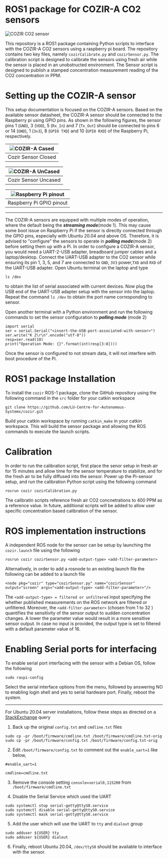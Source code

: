 # ROS1 package for COZIR-A CO2 sensors  
  
![COZIR CO2 sensor](MFG_COZIR-AH-1.jpg)  
  
This repository is a ROS1 package containing Python scripts to interface with the COZIR-A CO2 sensors using a raspberry pi board. The repository contains two key files, namely `cozirCalibrate.py` and `cozirSensor.py`. The calibration script is designed to calibrate the sensors using fresh air while the sensor is placed in an unobstructed environment. The Sensor script is designed to publish a stamped concentration measurement reading of the CO2 concentration in PPM.  
  
# Setting up the COZIR-A sensor  
  
This setup documentation is focused on the COZIR-A sensors. Based on the available sensor datasheet, the COZIR-A sensor should be connected to the Raspberry pi using GPIO pins. As shown in the following figures, the sensor pins 1 (`GND`),  3 (`VDD`),  5 (`Rx_In`) and 7 (`Tx_Out`) should be connected to pins 6 or 14 (`GND`), 1 (`3v3`), 8 (`GPIO TXD`) and 10 (`GPIO RXD`) of the Raspberry Pi, respectively. 

| ![COZIR-A Cased](cozirA_c.PNG) |
| :----------------------------: |
| Cozir Sensor Closed            |

| ![COZIR-A UnCased](cozirA_uc.PNG) |
| :-------------------------------: |
|   Cozir Sensor Uncased            |

| ![Raspberry Pi pinout](GPIO-Pinout-Diagram-2.png) |
| :-----------------------------------------------: |
|                     Raspberry Pi GPIO pinout      |

-----------------

The COZIR-A sensors are equipped with multiple modes of operation, where the default being the ___streaming mode___(mode 1). This may cause some boot issue on Raspberry Pi if the sensor is directly connected through the GPIO pins, especially with Ubuntu 20.04 and above OS. Therefore, it is advised to "configure" the sensors to operate in ___polling mode___(mode 2) before setting them up with a Pi. In order to configure a COZIR-A sensor, you would need a UART-2-USB adapter, breadboard jumper cables and a laptop/desktop. Connect the UART-USB adapter to the CO2 sensor while ensuring its pin 1, 3, 5, and 7 are connected to `GND`, `3V3` power,`TXD` and `RXD` of the UART-USB adapter. Open Ubuntu terminal on the laptop and type 
```
ls /dev
``` 
to obtain the list of serial associated with current devices. Now plug the USB end of the UART-USB adapter setup with the sensor into the laptop. Repeat the command `ls /dev` to obtain the port name corresponding to sensor.  

Open another terminal with a Python environment and run the following commands to set the sensor configuration to ___polling mode___ (mode 2)
```
import serial
ser = serial.Serial("<insert-the-USB-port-associated-with-sensor>")
ser.write("K 2\r\n".encode("utf-8"))
resp=ser.read(10)
print("Operation Mode: {}".format(int(resp[3:8])))
```

Once the sensor is configured to not stream data, it will not interfere with boot procedure of the Pi.

# ROS1 package Installation
To install the `cozir` ROS-1 package, clone the GitHub repository using the following command in the `src` folder for your catkin workspace

```
git clone https://github.com/LU-Centre-for-Autonomous-Systems/cozir.git
```

Build your catkin workspace by running  `catkin_make` in your catkin workspace. This will build the sensor package and allowing the ROS commands to execute the launch scripts.

# Calibration

In order to run the calibration script, first place the senor setup in fresh air for 15 minutes and allow time for the sensor temperature to stabilize, and for the fresh air to be fully diffused into the sensor. Power up the Pi-sensor setup, and run the calibration Python script using the following command

```
rosrun cozir cozirCalibration.py
```
The calibratin scripts reference fresh air CO2 concnetrations to 400 PPM as a reference value. In future, additional scripts will be added to allow user specific concentration based calibration of the sensor.

# ROS implementation instructions

A independent ROS node for the sensor can be setup by launching the `cozir.launch` file using the following
```
rosrun cozir cozirSensor.py <add-output-type> <add-filter-parameter>
```

Alternatively, in order to add a rosnode to an existing launch file the following can be added to a launch file
```
<node pkg="cozir" type="cozirSensor.py" name="cozirSensor" output="screen" args="<add-output-type> <add-filter-parameter>"/>
```

The `<add-output-type> = filtered or unfiltered` input specifying the whether published measurements on the ROS network are filtered or unfiltered. Moreover, the `<add-filter-parameter>` (chosen from 1 to 32 ) quantifies the sensitivity of the sensor output to sudden concentration changes. A lower the parameter value would result in a more sensitive sensor output. In case no input is provided, the output type is set to filtered with a default parameter value of 16.

# Enabling Serial ports for interfacing

To enable serial port interfacing with the sensor with a Debian OS, follow the following
```
sudo raspi-config
```
Select the serial interface options from the menu, followed by answering NO to enabling login shell and yes to serial hardware port. Finally, reboot the system.

----------

For Ubuntu 20.04 server installations, follow these steps as directed on a [StackExchange](https://askubuntu.com/a/1338744)  query
1. Back up the original `config.txt` and `cmdline.txt` files
```
sudo cp -pr /boot/firmware/cmdline.txt /boot/firmware/cmdline.txt-orig
sudo cp -pr /boot/firmware/config.txt /boot/firmware/config.txt-orig
```
2. Edit `/boot/firmware/config.txt` to comment out the `enable_uart=1` like below,

```
#enable_uart=1
    
cmdline=cmdline.txt
```

3. Remove the console setting `console=serial0,115200` from `/boot/firmware/cmdline.txt`

4. Disable the Serial Service which used the UART
```
sudo systemctl stop serial-getty@ttyS0.service
sudo systemctl disable serial-getty@ttyS0.service
sudo systemctl mask serial-getty@ttyS0.service
```

5. Add the user which will use the UART to `tty` and `dialout` group

```
sudo adduser ${USER} tty
sudo adduser ${USER} dialout
```

6. Finally, reboot Ubuntu 20.04, `/dev/ttyS0` should be available to interface with the sensor.
